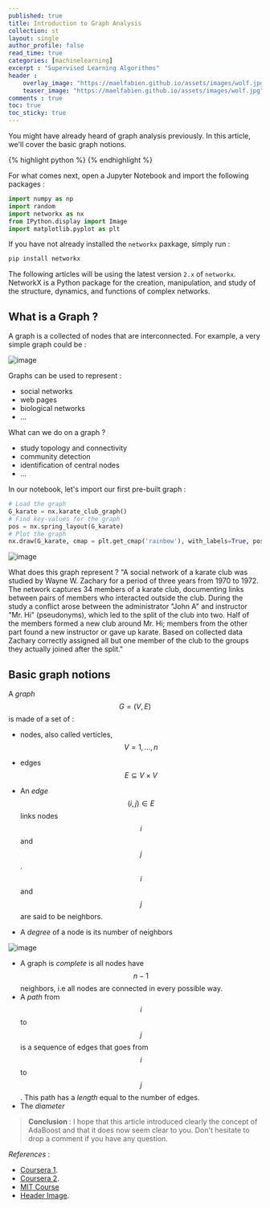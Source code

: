 ```yaml
---
published: true
title: Introduction to Graph Analysis
collection: st
layout: single
author_profile: false
read_time: true
categories: [machinelearning]
excerpt : "Supervised Learning Algorithms"
header :
    overlay_image: "https://maelfabien.github.io/assets/images/wolf.jpg"
    teaser_image: "https://maelfabien.github.io/assets/images/wolf.jpg"
comments : true
toc: true
toc_sticky: true
---
```


You might have already heard of graph analysis previously. In this article, we'll cover the basic graph notions.

<script type="text/javascript" async
    src="https://cdn.mathjax.org/mathjax/latest/MathJax.js?config=TeX-MML-AM_CHTML">
</script>

{% highlight python %}
{% endhighlight %}

For what comes next, open a Jupyter Notebook and import the following packages :

```python
import numpy as np
import random
import networkx as nx
from IPython.display import Image
import matplotlib.pyplot as plt
```

If you have not already installed the `networkx` paxkage, simply run :

```bash
pip install networkx
```

The following articles will be using the latest version  `2.x` of  `networkx`. NetworkX is a Python package for the creation, manipulation, and study of the structure, dynamics, and functions of complex networks.

## What is a Graph ?

A graph is a collected of nodes that are interconnected. For example, a very simple graph could be :

![image](https://maelfabien.github.io/assets/images/graph_1.png)

Graphs can be used to represent :
- social networks
- web pages
- biological networks
- ...

What can we do on a graph ?
- study topology and connectivity
- community detection
- identification of central nodes
- ...

In our notebook, let's import our first pre-built graph :

```python
# Load the graph
G_karate = nx.karate_club_graph()
# Find key-values for the graph
pos = nx.spring_layout(G_karate)
# Plot the graph
nx.draw(G_karate, cmap = plt.get_cmap('rainbow'), with_labels=True, pos=pos)
```

![image](https://maelfabien.github.io/assets/images/graph_2.png)

What does this graph represent ?
"A social network of a karate club was studied by Wayne W. Zachary for a period of three years from 1970 to 1972. The network captures 34 members of a karate club, documenting links between pairs of members who interacted outside the club. During the study a conflict arose between the administrator "John A" and instructor "Mr. Hi" (pseudonyms), which led to the split of the club into two. Half of the members formed a new club around Mr. Hi; members from the other part found a new instructor or gave up karate. Based on collected data Zachary correctly assigned all but one member of the club to the groups they actually joined after the split."

## Basic graph notions

A *graph* $$ G = (V,E) $$ is made of a set of :
- nodes, also called verticles, $$ V = {1,...,n} $$
- edges $$ E ⊆ V \times V $$ 

- An *edge* $$ (i,j) ∈ E $$ links nodes $$ i $$  and $$ j $$. $$ i $$  and $$ j $$ are said to be neighbors.
- A *degree* of a node is its number of neighbors

![image](https://maelfabien.github.io/assets/images/graph_3.png)

- A graph is *complete* is all nodes have $$ n-1 $$ neighbors, i.e all nodes are connected in every possible way.
- A *path* from $$ i $$ to $$ j $$ is a sequence of edges that goes from $$ i $$ to $$ j $$. This path has a *length* equal to the number of edges.
- The *diameter*

> **Conclusion** : I hope that this article introduced clearly the concept of AdaBoost and that it does now seem clear to you. Don't hesitate to drop a comment if you have any question.

*References* :
- <a href="https://www.courgisera.org/lecture/ml-classification/learning-boosted-decision-stumps-with-adaboost-bx5YA">Coursera 1</a>. 
- <a href="https://ru.coursera.org/lecture/ml-classification/learning-boosted-decision-stumps-with-adaboost-bx5YA">Coursera 2</a>. 
- <a href="https://www.youtube.com/watch?v=UHBmv7qCey4">MIT Course</a>
- <a href="https://juegosrev.com/nl/wolf-howling-at-the-moon-wallpapers.html">Header Image</a>. 
